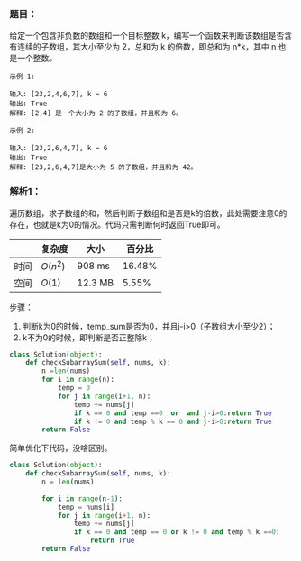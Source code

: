 ### 题目：
给定一个包含非负数的数组和一个目标整数 k，编写一个函数来判断该数组是否含有连续的子数组，其大小至少为 2，总和为 k 的倍数，即总和为 n*k，其中 n 也是一个整数。

```
示例 1:

输入: [23,2,4,6,7], k = 6
输出: True
解释: [2,4] 是一个大小为 2 的子数组，并且和为 6。

示例 2:

输入: [23,2,6,4,7], k = 6
输出: True
解释: [23,2,6,4,7]是大小为 5 的子数组，并且和为 42。
```

### 解析1：
遍历数组，求子数组的和，然后判断子数组和是否是k的倍数，此处需要注意0的存在，也就是k为0的情况。代码只需判断何时返回True即可。

|  |复杂度|大小|百分比|
|--|--|--|--|
|时间|$O(n^2)$|908 ms|16.48%|
|空间|$O(1)$|12.3 MB|5.55%|

步骤：
1. 判断k为0的时候，temp_sum是否为0，并且j-i>0（子数组大小至少2）；
2. k不为0的时候，即判断是否正整除k；

```python
class Solution(object):
    def checkSubarraySum(self, nums, k):
        n =len(nums)
        for i in range(n):
            temp = 0
            for j in range(i+1, n):
                temp += nums[j]
                if k == 0 and temp ==0  or  and j-i>0:return True
                if k != 0 and temp % k == 0 and j-i>0:return True
        return False
```
简单优化下代码，没啥区别。

```python
class Solution(object):
    def checkSubarraySum(self, nums, k):
        n = len(nums)
        
        for i in range(n-1):
            temp = nums[i]
            for j in range(i+1, n):
                temp += nums[j]
                if k == 0 and temp == 0 or k != 0 and temp % k ==0:
                    return True
        return False
```

